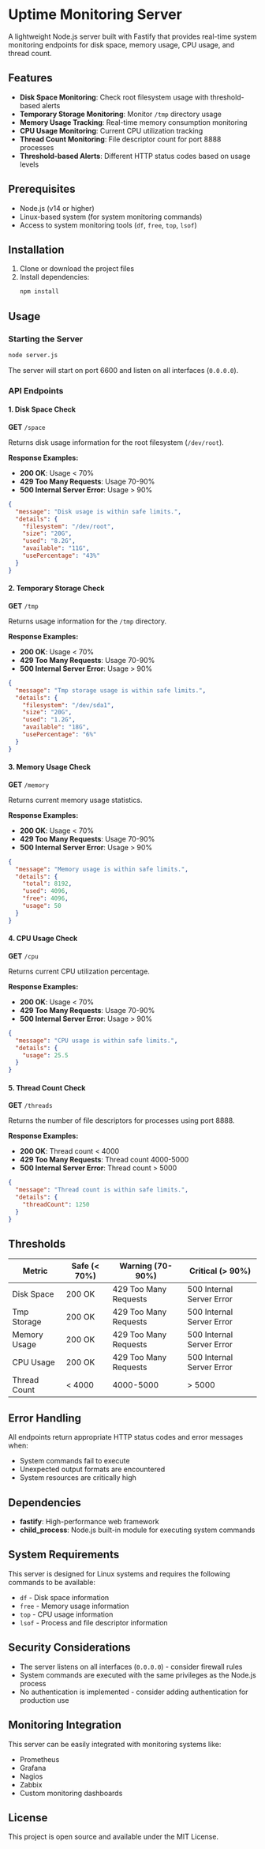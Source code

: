 # Uptime Monitoring Server

A lightweight Node.js server built with Fastify that provides real-time system monitoring endpoints for disk space, memory usage, CPU usage, and thread count.

## Features

- **Disk Space Monitoring**: Check root filesystem usage with threshold-based alerts
- **Temporary Storage Monitoring**: Monitor `/tmp` directory usage
- **Memory Usage Tracking**: Real-time memory consumption monitoring
- **CPU Usage Monitoring**: Current CPU utilization tracking
- **Thread Count Monitoring**: File descriptor count for port 8888 processes
- **Threshold-based Alerts**: Different HTTP status codes based on usage levels

## Prerequisites

- Node.js (v14 or higher)
- Linux-based system (for system monitoring commands)
- Access to system monitoring tools (`df`, `free`, `top`, `lsof`)

## Installation

1. Clone or download the project files
2. Install dependencies:
   ```bash
   npm install
   ```

## Usage

### Starting the Server

```bash
node server.js
```

The server will start on port 6600 and listen on all interfaces (`0.0.0.0`).

### API Endpoints

#### 1. Disk Space Check
**GET** `/space`

Returns disk usage information for the root filesystem (`/dev/root`).

**Response Examples:**
- **200 OK**: Usage < 70%
- **429 Too Many Requests**: Usage 70-90%
- **500 Internal Server Error**: Usage > 90%

```json
{
  "message": "Disk usage is within safe limits.",
  "details": {
    "filesystem": "/dev/root",
    "size": "20G",
    "used": "8.2G",
    "available": "11G",
    "usePercentage": "43%"
  }
}
```

#### 2. Temporary Storage Check
**GET** `/tmp`

Returns usage information for the `/tmp` directory.

**Response Examples:**
- **200 OK**: Usage < 70%
- **429 Too Many Requests**: Usage 70-90%
- **500 Internal Server Error**: Usage > 90%

```json
{
  "message": "Tmp storage usage is within safe limits.",
  "details": {
    "filesystem": "/dev/sda1",
    "size": "20G",
    "used": "1.2G",
    "available": "18G",
    "usePercentage": "6%"
  }
}
```

#### 3. Memory Usage Check
**GET** `/memory`

Returns current memory usage statistics.

**Response Examples:**
- **200 OK**: Usage < 70%
- **429 Too Many Requests**: Usage 70-90%
- **500 Internal Server Error**: Usage > 90%

```json
{
  "message": "Memory usage is within safe limits.",
  "details": {
    "total": 8192,
    "used": 4096,
    "free": 4096,
    "usage": 50
  }
}
```

#### 4. CPU Usage Check
**GET** `/cpu`

Returns current CPU utilization percentage.

**Response Examples:**
- **200 OK**: Usage < 70%
- **429 Too Many Requests**: Usage 70-90%
- **500 Internal Server Error**: Usage > 90%

```json
{
  "message": "CPU usage is within safe limits.",
  "details": {
    "usage": 25.5
  }
}
```

#### 5. Thread Count Check
**GET** `/threads`

Returns the number of file descriptors for processes using port 8888.

**Response Examples:**
- **200 OK**: Thread count < 4000
- **429 Too Many Requests**: Thread count 4000-5000
- **500 Internal Server Error**: Thread count > 5000

```json
{
  "message": "Thread count is within safe limits.",
  "details": {
    "threadCount": 1250
  }
}
```

## Thresholds

| Metric | Safe (< 70%) | Warning (70-90%) | Critical (> 90%) |
|--------|--------------|------------------|------------------|
| Disk Space | 200 OK | 429 Too Many Requests | 500 Internal Server Error |
| Tmp Storage | 200 OK | 429 Too Many Requests | 500 Internal Server Error |
| Memory Usage | 200 OK | 429 Too Many Requests | 500 Internal Server Error |
| CPU Usage | 200 OK | 429 Too Many Requests | 500 Internal Server Error |
| Thread Count | < 4000 | 4000-5000 | > 5000 |

## Error Handling

All endpoints return appropriate HTTP status codes and error messages when:
- System commands fail to execute
- Unexpected output formats are encountered
- System resources are critically high

## Dependencies

- **fastify**: High-performance web framework
- **child_process**: Node.js built-in module for executing system commands

## System Requirements

This server is designed for Linux systems and requires the following commands to be available:
- `df` - Disk space information
- `free` - Memory usage information
- `top` - CPU usage information
- `lsof` - Process and file descriptor information

## Security Considerations

- The server listens on all interfaces (`0.0.0.0`) - consider firewall rules
- System commands are executed with the same privileges as the Node.js process
- No authentication is implemented - consider adding authentication for production use

## Monitoring Integration

This server can be easily integrated with monitoring systems like:
- Prometheus
- Grafana
- Nagios
- Zabbix
- Custom monitoring dashboards

## License

This project is open source and available under the MIT License. 